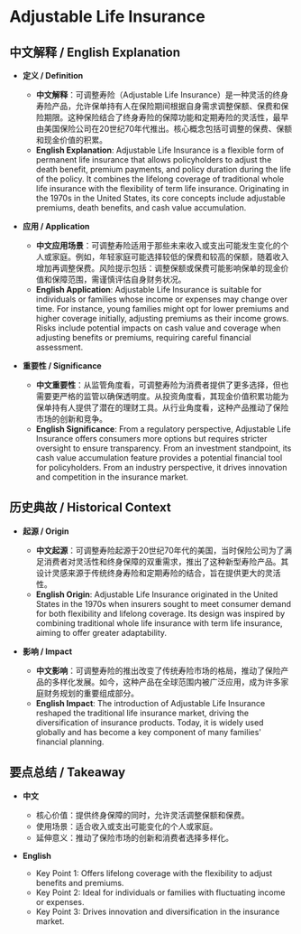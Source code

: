 # Adjustable Life Insurance

## 中文解释 / English Explanation

* **定义 / Definition**  
  - **中文解释**：可调整寿险（Adjustable Life Insurance）是一种灵活的终身寿险产品，允许保单持有人在保险期间根据自身需求调整保额、保费和保险期限。这种保险结合了终身寿险的保障功能和定期寿险的灵活性，最早由美国保险公司在20世纪70年代推出。核心概念包括可调整的保费、保额和现金价值的积累。  
  - **English Explanation**: Adjustable Life Insurance is a flexible form of permanent life insurance that allows policyholders to adjust the death benefit, premium payments, and policy duration during the life of the policy. It combines the lifelong coverage of traditional whole life insurance with the flexibility of term life insurance. Originating in the 1970s in the United States, its core concepts include adjustable premiums, death benefits, and cash value accumulation.

* **应用 / Application**  
  - **中文应用场景**：可调整寿险适用于那些未来收入或支出可能发生变化的个人或家庭。例如，年轻家庭可能选择较低的保费和较高的保额，随着收入增加再调整保费。风险提示包括：调整保额或保费可能影响保单的现金价值和保障范围，需谨慎评估自身财务状况。  
  - **English Application**: Adjustable Life Insurance is suitable for individuals or families whose income or expenses may change over time. For instance, young families might opt for lower premiums and higher coverage initially, adjusting premiums as their income grows. Risks include potential impacts on cash value and coverage when adjusting benefits or premiums, requiring careful financial assessment.

* **重要性 / Significance**  
  - **中文重要性**：从监管角度看，可调整寿险为消费者提供了更多选择，但也需要更严格的监管以确保透明度。从投资角度看，其现金价值积累功能为保单持有人提供了潜在的理财工具。从行业角度看，这种产品推动了保险市场的创新和竞争。  
  - **English Significance**: From a regulatory perspective, Adjustable Life Insurance offers consumers more options but requires stricter oversight to ensure transparency. From an investment standpoint, its cash value accumulation feature provides a potential financial tool for policyholders. From an industry perspective, it drives innovation and competition in the insurance market.

## 历史典故 / Historical Context

* **起源 / Origin**  
  - **中文起源**：可调整寿险起源于20世纪70年代的美国，当时保险公司为了满足消费者对灵活性和终身保障的双重需求，推出了这种新型寿险产品。其设计灵感来源于传统终身寿险和定期寿险的结合，旨在提供更大的灵活性。  
  - **English Origin**: Adjustable Life Insurance originated in the United States in the 1970s when insurers sought to meet consumer demand for both flexibility and lifelong coverage. Its design was inspired by combining traditional whole life insurance with term life insurance, aiming to offer greater adaptability.

* **影响 / Impact**  
  - **中文影响**：可调整寿险的推出改变了传统寿险市场的格局，推动了保险产品的多样化发展。如今，这种产品在全球范围内被广泛应用，成为许多家庭财务规划的重要组成部分。  
  - **English Impact**: The introduction of Adjustable Life Insurance reshaped the traditional life insurance market, driving the diversification of insurance products. Today, it is widely used globally and has become a key component of many families' financial planning.

## 要点总结 / Takeaway

* **中文**  
  - 核心价值：提供终身保障的同时，允许灵活调整保额和保费。  
  - 使用场景：适合收入或支出可能变化的个人或家庭。  
  - 延伸意义：推动了保险市场的创新和消费者选择多样化。  

* **English**  
  - Key Point 1: Offers lifelong coverage with the flexibility to adjust benefits and premiums.  
  - Key Point 2: Ideal for individuals or families with fluctuating income or expenses.  
  - Key Point 3: Drives innovation and diversification in the insurance market.